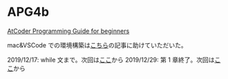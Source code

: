 # APG4b

[AtCoder Programming Guide for beginners](https://atcoder.jp/contests/APG4b)

mac&VSCode での環境構築は[こちら](https://qiita.com/EngTks/items/ffa2a7b4d264e7a052c6)の記事に助けていただいた。

2019/12/17: while 文まで。次回は[ここ](https://atcoder.jp/contests/apg4b/tasks/APG4b_l)から
2019/12/29: 第 1 章終了。次回は[ここ](https://atcoder.jp/contests/apg4b/tasks/APG4b_q)から

